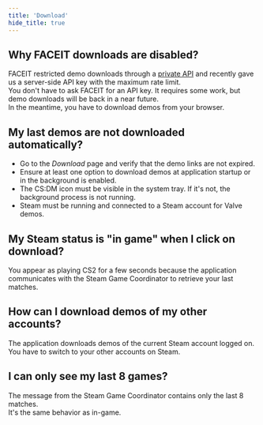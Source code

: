 ```yaml
---
title: 'Download'
hide_title: true
---
```


## Why FACEIT downloads are disabled?

FACEIT restricted demo downloads through a [private API](https://docs.faceit.com/getting-started/Guides/download-api) and recently gave us a server-side API key with the maximum rate limit.  
You don't have to ask FACEIT for an API key. It requires some work, but demo downloads will be back in a near future.  
In the meantime, you have to download demos from your browser.

## My last demos are not downloaded automatically?

- Go to the _Download_ page and verify that the demo links are not expired.
- Ensure at least one option to download demos at application startup or in the background is enabled.
- The CS:DM icon must be visible in the system tray. If it's not, the background process is not running.
- Steam must be running and connected to a Steam account for Valve demos.

## My Steam status is "in game" when I click on download?

You appear as playing CS2 for a few seconds because the application communicates with the Steam Game Coordinator to
retrieve your last matches.

## How can I download demos of my other accounts?

The application downloads demos of the current Steam account logged on.  
You have to switch to your other accounts on Steam.

## I can only see my last 8 games?

The message from the Steam Game Coordinator contains only the last 8 matches.  
It's the same behavior as in-game.
